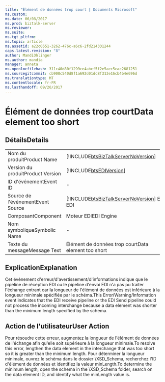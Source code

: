 ```yaml
---
title: "Élément de données trop court | Documents Microsoft"
ms.custom: 
ms.date: 06/08/2017
ms.prod: biztalk-server
ms.reviewer: 
ms.suite: 
ms.tgt_pltfrm: 
ms.topic: article
ms.assetid: a22c0551-3262-476c-a6c6-2fd214331244
caps.latest.revision: "8"
author: MandiOhlinger
ms.author: mandia
manager: anneta
ms.openlocfilehash: 311c40d80f1299ce4abcf5f2e5aec5cac2681251
ms.sourcegitcommit: cb908c540d8f1a692d01dc8f313e16cb4b4e696d
ms.translationtype: MT
ms.contentlocale: fr-FR
ms.lasthandoff: 09/20/2017
---
```

# <a name="data-element-too-short"></a><span data-ttu-id="32115-102">Élément de données trop court</span><span class="sxs-lookup"><span data-stu-id="32115-102">Data element too short</span></span>
## <a name="details"></a><span data-ttu-id="32115-103">Détails</span><span class="sxs-lookup"><span data-stu-id="32115-103">Details</span></span>  
  
|||  
|-|-|  
|<span data-ttu-id="32115-104">Nom du produit</span><span class="sxs-lookup"><span data-stu-id="32115-104">Product Name</span></span>|[!INCLUDE[btsBizTalkServerNoVersion](../includes/btsbiztalkservernoversion-md.md)]|  
|<span data-ttu-id="32115-105">Version du produit</span><span class="sxs-lookup"><span data-stu-id="32115-105">Product Version</span></span>|[!INCLUDE[btsEDIVersion](../includes/btsediversion-md.md)]|  
|<span data-ttu-id="32115-106">ID d'événement</span><span class="sxs-lookup"><span data-stu-id="32115-106">Event ID</span></span>|-|  
|<span data-ttu-id="32115-107">Source de l'événement</span><span class="sxs-lookup"><span data-stu-id="32115-107">Event Source</span></span>|[!INCLUDE[btsBizTalkServerNoVersion](../includes/btsbiztalkservernoversion-md.md)]<span data-ttu-id="32115-108"> EDI</span><span class="sxs-lookup"><span data-stu-id="32115-108"> EDI</span></span>|  
|<span data-ttu-id="32115-109">Composant</span><span class="sxs-lookup"><span data-stu-id="32115-109">Component</span></span>|<span data-ttu-id="32115-110">Moteur EDI</span><span class="sxs-lookup"><span data-stu-id="32115-110">EDI Engine</span></span>|  
|<span data-ttu-id="32115-111">Nom symbolique</span><span class="sxs-lookup"><span data-stu-id="32115-111">Symbolic Name</span></span>|-|  
|<span data-ttu-id="32115-112">Texte du message</span><span class="sxs-lookup"><span data-stu-id="32115-112">Message Text</span></span>|<span data-ttu-id="32115-113">Élément de données trop court</span><span class="sxs-lookup"><span data-stu-id="32115-113">Data element too short</span></span>|  
  
## <a name="explanation"></a><span data-ttu-id="32115-114">Explication</span><span class="sxs-lookup"><span data-stu-id="32115-114">Explanation</span></span>  
 <span data-ttu-id="32115-115">Cet événement d'erreur/d'avertissement/d'informations indique que le pipeline de réception EDI ou le pipeline d'envoi EDI n'a pas pu traiter l'échange entrant car la longueur de l'élément de données est inférieure à la longueur minimale spécifiée par le schéma.</span><span class="sxs-lookup"><span data-stu-id="32115-115">This Error/Warning/Information event indicates that the EDI receive pipeline or the EDI Send pipeline could not process the incoming interchange because a data element was shorter than the minimum length specified by the schema.</span></span>  
  
## <a name="user-action"></a><span data-ttu-id="32115-116">Action de l'utilisateur</span><span class="sxs-lookup"><span data-stu-id="32115-116">User Action</span></span>  
 <span data-ttu-id="32115-117">Pour résoudre cette erreur, augmentez la longueur de l'élément de données de l'échange afin qu'elle soit supérieure à la longueur minimale.</span><span class="sxs-lookup"><span data-stu-id="32115-117">To resolve this error, lengthen the data element in the interchange that was too short so it is greater than the minimum length.</span></span> <span data-ttu-id="32115-118">Pour déterminer la longueur minimale, ouvrez le schéma dans le dossier \XSD_Schema, recherchez l'ID d'élément de données et identifiez la valeur minLength.</span><span class="sxs-lookup"><span data-stu-id="32115-118">To determine the minimum length, open the schema in the \XSD_Schema folder, search on the data element ID, and identify what the minLength value is.</span></span>